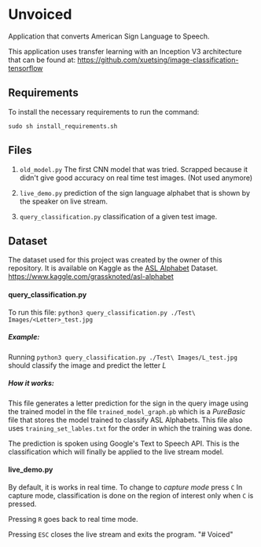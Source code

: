 # Unvoiced
Application that converts American Sign Language to Speech.

This application uses transfer learning with an Inception V3 architecture that can be found at: https://github.com/xuetsing/image-classification-tensorflow


## Requirements
To install the necessary requirements to run the command:  

`sudo sh install_requirements.sh`


## Files
1. `old_model.py` The first CNN model that was tried. Scrapped because it didn't give good accuracy on real time test images. (Not used anymore)

2. `live_demo.py` prediction of the sign language alphabet that is shown by the speaker on live stream.

3. `query_classification.py` classification of a given test image.

## Dataset
The dataset used for this project was created by the owner of this repository. It is available on Kaggle as the [ASL Alphabet](https://www.kaggle.com/grassknoted/asl-alphabet) Dataset.
https://www.kaggle.com/grassknoted/asl-alphabet

#### query_classification.py
To run this file:
`python3 query_classification.py ./Test\ Images/<Letter>_test.jpg`

##### Example:

Running `python3 query_classification.py ./Test\ Images/L_test.jpg` should classify the image and predict the letter _L_

##### How it works:

This file generates a letter prediction for the sign in the query image using the trained model in the file `trained_model_graph.pb` which is a _PureBasic_ file that stores the model trained to classify ASL Alphabets.
 This file also uses `training_set_lables.txt` for the order in which the training was done.

The prediction is spoken using Google's Text to Speech API. This is the classification which will finally be applied to the live stream model. 


#### live_demo.py

By default, it is works in real time. To change to _capture mode_ press `C`
In capture mode, classification is done on the region of interest only when `C` is pressed.

Pressing `R` goes back to real time mode.

Pressing `ESC` closes the live stream and exits the program.
"# Voiced" 
